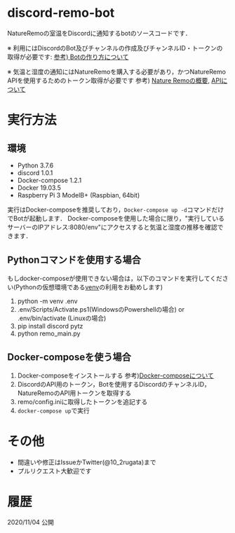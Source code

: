 # discord-remo-bot

NatureRemoの室温をDiscordに通知するbotのソースコードです．

※ 利用にはDiscordのBot及びチャンネルの作成及びチャンネルID・トークンの取得が必要です: [参考) Botの作り方について](https://discordpy.readthedocs.io/ja/latest/discord.html)

※ 気温と湿度の通知にはNatureRemoを購入する必要があり，かつNatureRemo APIを使用するためのトークン取得が必要です 参考) [Nature Remoの概要](https://nature.global/), [APIについて](https://developer.nature.global/)

# 実行方法
## 環境
- Python 3.7.6
- discord 1.0.1
- Docker-compose 1.2.1
- Docker 19.03.5
- Raspberry Pi 3 ModelB+ (Raspbian, 64bit)

実行はDocker-composeを推奨しており，```Docker-compose up -d```コマンドだけでBotが起動します．
Docker-composeを使用した場合に限り，"実行しているサーバーのIPアドレス:8080/env"にアクセスすると気温と湿度の推移を確認できます．

## Pythonコマンドを使用する場合
もしdocker-composeが使用できない場合は，以下のコマンドを実行してください(Pythonの仮想環境である[venv](https://www.python.jp/install/windows/venv.html)の利用をお勧めします)
1. python -m venv .env 
1. .env/Scripts/Activate.ps1(WindowsのPowershellの場合) or .env/bin/activate (Linuxの場合)
1. pip install discord pytz
1. python remo_main.py


## Docker-composeを使う場合
1. Docker-composeをインストールする 参考)[Docker-composeについて](https://docs.docker.com/compose/install/)
1. DiscordのAPI用のトークン，Botを使用するDiscordのチャンネルID，NatureRemoのAPI用トークンを取得する
1. remo/config.iniに取得したトークンを追記する
1. ```docker-compose up```で実行

# その他
- 間違いや修正はIssueかTwitter(@10_2rugata)まで
- プルリクエスト大歓迎です

# 履歴
2020/11/04 公開
